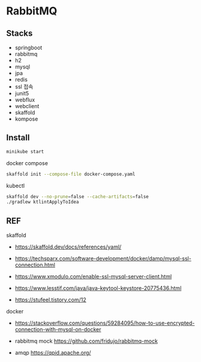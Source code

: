 # RabbitMQ

## Stacks

- springboot
- rabbitmq
- h2
- mysql
- jpa
- redis
- ssl 접속
- junit5
- webflux
- webclient
- skaffold
- kompose

## Install

```bash
minikube start
```

docker compose
```bash
skaffold init --compose-file docker-compose.yaml
```

kubectl
```bash
skaffold dev --no-prune=false --cache-artifacts=false
./gradlew ktlintApplyToIdea
```

## REF

skaffold
* https://skaffold.dev/docs/references/yaml/

* https://techsparx.com/software-development/docker/damp/mysql-ssl-connection.html
* https://www.xmodulo.com/enable-ssl-mysql-server-client.html
* https://www.lesstif.com/java/java-keytool-keystore-20775436.html
* https://stufeel.tistory.com/12

docker
* https://stackoverflow.com/questions/59284095/how-to-use-encrypted-connection-with-mysql-on-docker

* rabbitmq mock https://github.com/fridujo/rabbitmq-mock
* amqp https://qpid.apache.org/

